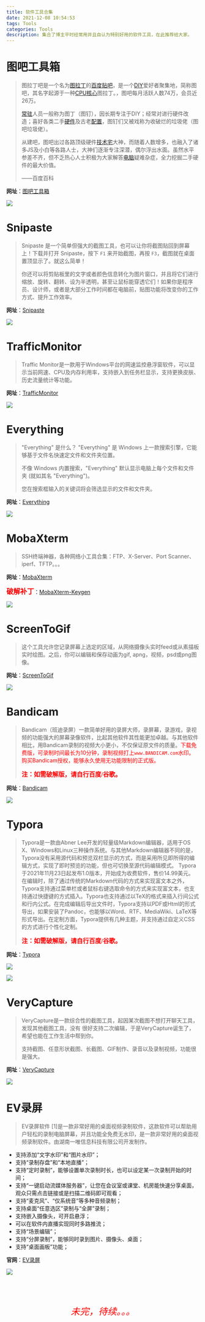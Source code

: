```yaml
---
title: 软件工具合集
date: 2021-12-08 10:54:53
tags: Tools
categories: Tools 
description: 集合了博主平时经常用并且自认为特别好用的软件工具，在此推荐给大家。
---
```




# 图吧工具箱

> 图拉丁吧是一个名为[图拉丁](https://baike.baidu.com/item/图拉丁/2805463)的[百度贴吧](https://baike.baidu.com/item/百度贴吧/95221)，是一个[DIY](https://baike.baidu.com/item/DIY)爱好者聚集地，简称图吧，其名字起源于一种[CPU核心](https://baike.baidu.com/item/CPU核心)图拉丁。，图吧每月活跃人数74万，会员近26万。
>
> [常驻](https://baike.baidu.com/item/常驻/5490596)人员一般称为图丁（图钉），因长期专注于DIY；经常对进行硬件改造；喜好各类二手[硬件](https://baike.baidu.com/item/硬件/479446)及古老[配置](https://baike.baidu.com/item/配置/2394679)，图钉们又被戏称为收破烂的垃圾佬（图吧垃圾佬）。
>
> 从建吧，图吧出过各路顶级硬件[技术宅](https://baike.baidu.com/item/技术宅/4466371)大神，而随着人数增多，也融入了诸多JS及小白等各路人士，大神们逐渐专注深潜，偶尔浮出水面。虽然水平参差不齐，但不乏热心人士积极为大家解答[电脑](https://baike.baidu.com/item/电脑/124859)疑难杂症，全力挖掘二手硬件的最大价值。
>
> ——百度百科

**网址**：[图吧工具箱](http://www.tbtool.cn/)

![](/Resources/002.jpg)



# Snipaste

> Snipaste 是一个简单但强大的截图工具，也可以让你将截图贴回到屏幕上！下载并打开 Snipaste，按下 `F1` 来开始截图，再按 `F3`，截图就在桌面置顶显示了。就这么简单！
>
> 你还可以将剪贴板里的文字或者颜色信息转化为图片窗口，并且将它们进行缩放、旋转、翻转、设为半透明，甚至让鼠标能穿透它们！如果你是程序员、设计师，或者是大部分工作时间都在电脑前，贴图功能将改变你的工作方式、提升工作效率。

**网址**：[Snipaste](https://zh.snipaste.com/)

![](/Resources/003.png)



# TrafficMonitor 

> Traffic Monitor是一款用于Windows平台的网速监控悬浮窗软件，可以显示当前网速、CPU及内存利用率，支持嵌入到任务栏显示，支持更换皮肤、历史流量统计等功能。

**网址**：[TrafficMonitor](https://github.com/zhongyang219/TrafficMonitor)

![](/Resources/004.png)



# Everything

> "Everything" 是什么？
> "Everything" 是 Windows 上一款搜索引擎，它能够基于文件名快速定文件和文件夹位置。
>
> 不像 Windows 内置搜索，"Everything" 默认显示电脑上每个文件和文件夹 (就如其名 "Everything")。
>
> 您在搜索框输入的关键词将会筛选显示的文件和文件夹。

**网址**：[Everything](https://www.voidtools.com/zh-cn/)

![](/Resources/005.png)



# MobaXterm

> SSH终端神器，各种网络小工具合集：FTP、X-Server、Port Scanner、iperf、TFTP。。。

**网址**：[MobaXterm](https://mobaxterm.mobatek.net/)

<font face="黑体" color=red size=4>**破解补丁**</font>：[MobaXterm-Keygen](https://github.com/mzjdy/MobaXterm-Keygen)

![](/Resources/006.jpg)



# ScreenToGif 

> 这个工具允许您记录屏幕上选定的区域，从网络摄像头实时feed或从素描板实时绘图。之后，你可以编辑和保存动画为gif, apng，视频，psd或png图像。

**网址**：[ScreenToGif ](https://www.screentogif.com/)

![](/Resources/008.gif)



# Bandicam

> Bandicam（班迪录屏）一款简单好用的录屏大师，录屏幕，录游戏，录视频的功能强大的屏幕录像软件，比起其他软件其性能更加卓越。与其他软件相比，用Bandicam录制的视频大小更小，不仅保证原文件的质量。<font color=red>下载免费版，可录制时间最长为10分钟，录制视频打上`www.BANDICAM.com`水印。购买Bandicam授权，能够永久使用无功能限制的正式版。</font>
>
> <font face="黑体" color=red size=3>**注：如需破解版，请自行百度/谷歌。**</font>

**网址**：[Bandicam](https://www.bandicam.cn/)    

![](/Resources/007.jpg)



# Typora

> Typora是一款由Abner Lee开发的轻量级Markdown编辑器，适用于OS X、Windows和Linux三种操作系统。与其他Markdown编辑器不同的是，Typora没有采用源代码和预览双栏显示的方式，而是采用所见即所得的编辑方式，实现了即时预览的功能，但也可切换至源代码编辑模式。
> Typora于2021年11月23日起发布1.0版本，开始成为收费软件，售价14.99美元。
> 在编辑时，除了通过传统的Markdown代码的方式来实现富文本之外，Typora支持通过菜单栏或者鼠标右键选取命令的方式来实现富文本，也支持通过快捷键的方式插入。Typora也支持通过以TeX的格式来插入行间公式和行内公式。在完成编辑后导出文件时，Typora支持以PDF或Html的形式导出，如果安装了Pandoc，也能够以Word、RTF、MediaWiki、LaTeX等形式导出。在定制方面，Typora提供有几种主题，并支持通过自定义CSS的方式进行个性化定制。
>
> <font face="黑体" color=red size=3>**注：如需破解版，请自行百度/谷歌。**</font>

**网址**：[Typora](https://typora.io/)

![](/Resources/010.png)

![](/Resources/009.gif)



# VeryCapture

>   VeryCapture是一款综合性的截图工具，起因某次截图不想打开聊天工具，发现其他截图工具，没有 很好支持二次编辑，于是VeryCapture诞生了，希望也能在工作生活中帮到你。
>
>   支持截图、任意形状截图、长截图、GIF制作、录音以及录制视频，功能很是强大。

**网址**：[VeryCapture](https://verycapture.com/cn/index.html)

![](/Resources/014.png)




# EV录屏
>   EV录屏软件 [1]是一款非常好用的桌面视频录制软件，这款软件可以帮助用户轻松的录制电脑屏幕，并且功能全免费无水印，是一款非常好用的桌面视频录制软件。由湖南一唯信息科技有限公司开发制作。

-   支持添加“文字水印”和“图片水印”；
-   支持“录制存盘”和“本地直播”；
-   支持“定时录制”，能够设置单次录制时长，也可以设定某一次录制开始的时间；
-   支持“一键启动流媒体服务器”，让您在会议室或课堂、机房能快速分享桌面，观众只需点击链接或是扫描二维码即可观看；
-   支持“麦克风”、“仅系统音”等多种音频录制；
-   支持桌面“任意选区”录制与“全屏”录制；
-   支持嵌入摄像头，可开启悬浮；
-   可以在软件内直播实现同时多路推流；
-   支持“场景编辑”；
-   支持“分屏录制”，能够同时录到图片、摄像头、桌面；
-   支持“桌面画板”功能；

**官网**：[EV录屏](https://www.ieway.cn/evcapture.html)



![](/Resources/015.png)



&nbsp;

&nbsp;

<center><font face="宋体" color=red size=5><i>未完，待续。。。</i></font></center>

